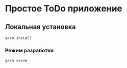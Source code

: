 # Простое ToDo приложение

## Локальная установка
```
yarn install
```

### Режим разработки 
```
yarn serve
```
